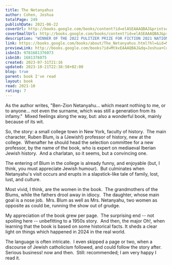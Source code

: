 ```yaml
---  
title: The Netanyahus  
author: Cohen, Joshua  
totalPage: 249  
publishDate: 2021-06-22  
coverUrl: http://books.google.com/books/content?id=elASEAAAQBAJ&printsec=frontcover&img=1&zoom=1&edge=curl&source=gbs_api  
coverSmallUrl: http://books.google.com/books/content?id=elASEAAAQBAJ&printsec=frontcover&img=1&zoom=5&edge=curl&source=gbs_api  
description: "WINNER OF THE 2022 PULITZER PRIZE FOR FICTION 2021 NATIONAL JEWISH BOOK AWARD WINNER A NEW YORK TIMES NOTABLE BOOK OF 2021 A WALL STREET JOURNAL BEST BOOK OF 2021 A KIRKUS BEST FICTION BOOK OF 2021 &quot;Absorbing, delightful, hilarious, breathtaking and the best and most relevant novel I’ve read in what feels like forever.&quot; —Taffy Brodesser-Akner, The New York Times Book Review Corbin College, not quite upstate New York, winter 1959–1960: Ruben Blum, a Jewish historian—but not an historian of the Jews—is co-opted onto a hiring committee to review the application of an exiled Israeli scholar specializing in the Spanish Inquisition. When Benzion Netanyahu shows up for an interview, family unexpectedly in tow, Blum plays the reluctant host to guests who proceed to lay waste to his American complacencies. Mixing fiction with nonfiction, the campus novel with the lecture, The Netanyahus is a wildly inventive, genre-bending comedy of blending, identity, and politics that finds Joshua Cohen at the height of his powers."  
link: https://books.google.com/books/about/The_Netanyahus.html?hl=&id=MtkvEAAAQBAJ  
previewLink: http://books.google.com/books?id=MtkvEAAAQBAJ&dq=Joshua+Cohen,+The+Netanyahus&hl=&as_pt=BOOKS&cd=2&source=gbs_api  
isbn13: 9781681376073  
isbn10: 1681376075  
created: 2023-07-31T21:16  
updated: 2023-10-21T22:38:58+02:00  
blog: true  
parent: book I've read  
layout: book  
read: 2021-10  
rating: 7  
---  
```

  
As the author writes, "Ben-Zion Netanyahu... which meant nothing to me, or to anyone... not even the surname, which was still a generation from its infamy."  Mixed feelings along the way, but: also a wonderful book, mainly because of its wit.    
  
So, the story: a small college town in New York, faculty of history.  The main character, Ruben Blum, is a (Jewish!) professor of history, new at the college.  Whenafter he should head the selection committee for a new professor, by the name of the book, who is expert on mediaeval Iberian Jewish history.  And a charlatan, so it seems, but a convincing one.     
  
The entering of Blum in the college is already funny, and enjoyable (but, I think, you must appreciate Jewish humour).  But culminates when Netanyahu's visit occurs and erupts in a slapstick-like tale of family, lost, lust, and culture.     
  
Most vivid, I think, are the women in the book.  The grandmothers of the Blums, while the fathers drool away in idiocy.  The daughter, whose main goal is a nose job.  Mrs. Blum as well as Mrs. Netanyahu, two women as opposite as could be, running the show out of grudge.    
  
My appreciation of the book grew per page.  The surprising end -- not spoiling here -- unbefitting to a 1950s story.  And then, the major Oh!, when learning that the book is based on some historical facts.  It sheds a clear light on things which happened in 2024 in the real world.  
  
The language is often intricate.  I even skipped a page or two, when a discourse of Jewish catholicism followed, and could follow the story after.  Serious business! now and then.  Still: recommended; I am very happy I read it.